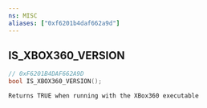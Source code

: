 ```yaml
---
ns: MISC
aliases: ["0xf6201b4daf662a9d"]
---
```

## IS_XBOX360_VERSION

```c
// 0xF6201B4DAF662A9D
bool IS_XBOX360_VERSION();
```

```
Returns TRUE when running with the XBox360 executable
```
